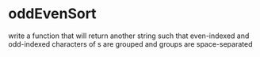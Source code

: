# oddEvenSort
write a function that will return another string such that even-indexed and odd-indexed characters of s are grouped and groups are space-separated
